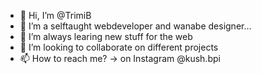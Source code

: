 - 👋 Hi, I’m @TrimiB
- 👀 I’m a selftaught webdeveloper and wanabe designer...
- 🌱 I’m always learing new stuff for the web
- 💞️ I’m looking to collaborate on different projects
- 📫 How to reach me? -> on Instagram @kush.bpi

<!---
TrimiB/TrimiB is a ✨ special ✨ repository because its `README.md` (this file) appears on your GitHub profile.
You can click the Preview link to take a look at your changes.
--->

